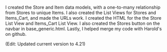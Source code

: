 I created the Store and Item data models, with a one-to-many relationship from Stores to unique Items. 
I also created the List Views for Stores and Items_Cart, and made the URLs work. 
I created the HTML for the the Store List View and Items_Cart List View.
I also created the Stores button on the navbar in base_generic.html.
Lastly, I helped merge my code with Harold's on github. 


(Edit: Updated current version to 4.21)
